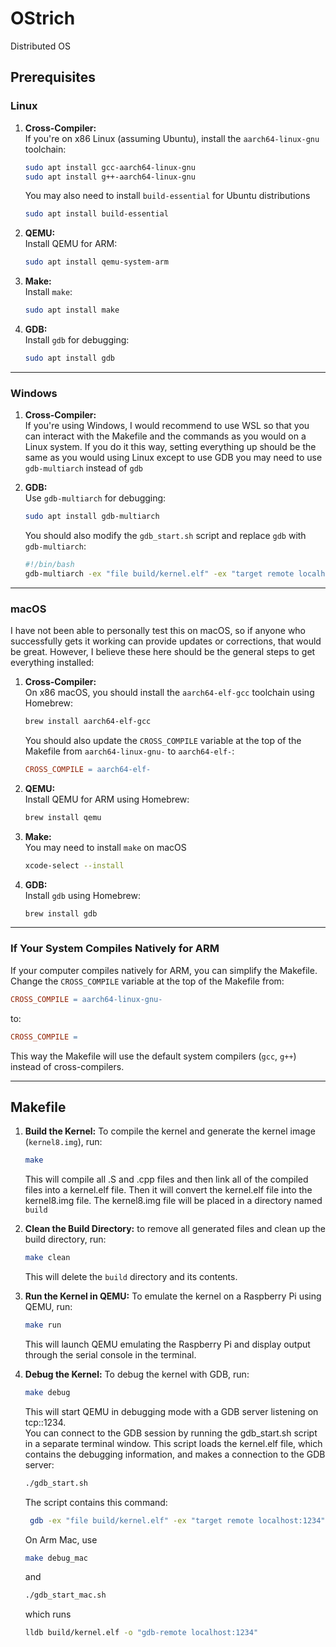 # OStrich
Distributed OS

## Prerequisites

### **Linux**
1. **Cross-Compiler:**  
   If you're on x86 Linux (assuming Ubuntu), install the `aarch64-linux-gnu` toolchain:
   ```sh
   sudo apt install gcc-aarch64-linux-gnu
   sudo apt install g++-aarch64-linux-gnu
   ```
   You may also need to install `build-essential` for Ubuntu distributions
   ```sh
   sudo apt install build-essential
   ```

2. **QEMU:**  
   Install QEMU for ARM:
   ```sh
   sudo apt install qemu-system-arm
   ```

3. **Make:**  
   Install `make`:
   ```sh
   sudo apt install make
   ```

4. **GDB:**  
   Install `gdb` for debugging:
   ```sh
   sudo apt install gdb
   ```

---

### **Windows**
1. **Cross-Compiler:**  
   If you're using Windows, I would recommend to use WSL so that you can interact with the Makefile and the commands as you would on a Linux system. If you do it this way, setting everything up should be the same as you would using Linux except to use GDB you may need to use `gdb-multiarch` instead of `gdb`

4. **GDB:**  
   Use `gdb-multiarch` for debugging:
   ```sh
   sudo apt install gdb-multiarch
   ```
   You should also modify the `gdb_start.sh` script and replace `gdb` with `gdb-multiarch`:
   ```bash
   #!/bin/bash
   gdb-multiarch -ex "file build/kernel.elf" -ex "target remote localhost:1234"
   ```

---

### **macOS**
I have not been able to personally test this on macOS, so if anyone who successfully gets it working can provide updates or corrections, that would be great. However, I believe these here should be the general steps to get everything installed:
1. **Cross-Compiler:**  
   On x86 macOS, you should install the `aarch64-elf-gcc` toolchain using Homebrew:
   ```sh
   brew install aarch64-elf-gcc
   ```
   You should also update the `CROSS_COMPILE` variable at the top of the Makefile from `aarch64-linux-gnu-` to `aarch64-elf-`:
   ```makefile
   CROSS_COMPILE = aarch64-elf-
   ```

2. **QEMU:**  
   Install QEMU for ARM using Homebrew:
   ```sh
   brew install qemu
   ```

3. **Make:**  
   You may need to install `make` on macOS
   ```sh
   xcode-select --install
   ```

4. **GDB:**  
   Install `gdb` using Homebrew:
   ```sh
   brew install gdb
   ```

---

### **If Your System Compiles Natively for ARM**
If your computer compiles natively for ARM, you can simplify the Makefile. Change the `CROSS_COMPILE` variable at the top of the Makefile from:
```makefile
CROSS_COMPILE = aarch64-linux-gnu-
```
to:
```makefile
CROSS_COMPILE =
```
This way the Makefile will use the default system compilers (`gcc`, `g++`) instead of cross-compilers.

---
## Makefile

1. **Build the Kernel:**
   To compile the kernel and generate the kernel image (`kernel8.img`), run:
   ~~~sh
   make
   ~~~
   This will compile all .S and .cpp files and then link all of the compiled files into a kernel.elf file. Then it will convert the kernel.elf file into the kernel8.img file. The kernel8.img file will be placed in a directory named `build`

2. **Clean the Build Directory:**
   to remove all generated files and clean up the build directory, run:
   ~~~sh
   make clean
   ~~~
   This will delete the `build` directory and its contents.

3. **Run the Kernel in QEMU:**
   To emulate the kernel on a Raspberry Pi using QEMU, run:
   ~~~sh
   make run
   ~~~
   This will launch QEMU emulating the Raspberry Pi and display output through the serial console in the terminal.

4. **Debug the Kernel:**
   To debug the kernel with GDB, run:
   ~~~sh
   make debug
   ~~~
   This will start QEMU in debugging mode with a GDB server listening on tcp::1234.  
    You can connect to the GDB session by running the gdb_start.sh script in a separate terminal window. This script loads the kernel.elf file, which contains the debugging information, and makes a connection to the GDB server:
   ~~~sh
   ./gdb_start.sh
   ~~~
   The script contains this command:
   ~~~sh
    gdb -ex "file build/kernel.elf" -ex "target remote localhost:1234"
    ~~~

    On Arm Mac, use
    ~~~sh
    make debug_mac
    ~~~

    and 
    ~~~sh
    ./gdb_start_mac.sh
    ~~~
    which runs
    ~~~sh
   lldb build/kernel.elf -o "gdb-remote localhost:1234"
    ~~~
